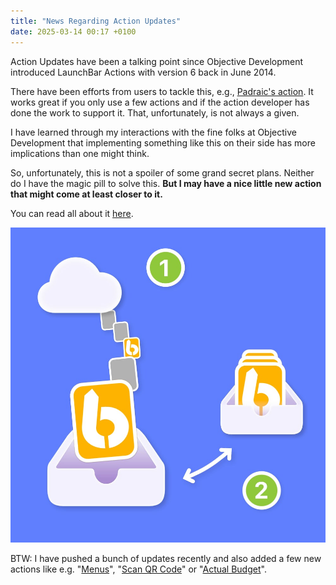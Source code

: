 ```yaml
---
title: "News Regarding Action Updates"
date: 2025-03-14 00:17 +0100
---
```


Action Updates have been a talking point since Objective Development introduced LaunchBar Actions with version 6 back in June 2014.

There have been efforts from users to tackle this, e.g., [Padraic's action](https://renaghan.com/launchbar/action-updates/). It works great if you only use a few actions and if the action developer has done the work to support it. That, unfortunately, is not always a given.  

I have learned through my interactions with the fine folks at Objective Development that implementing something like this on their side has more implications than one might think.

So, unfortunately, this is not a spoiler of some grand secret plans. Neither do I have the magic pill to solve this. **But I may have a nice little new action that might come at least closer to it.**

You can read all about it [here](https://github.com/Ptujec/LaunchBar/tree/master/LB-Repo-Updates#launchbar-repo-updates-action).

![](https://raw.githubusercontent.com/Ptujec/LaunchBar/refs/heads/master/LB-Repo-Updates/02.jpg)

BTW: I have pushed a bunch of updates recently and also added a few new actions like e.g. "[Menus](https://github.com/Ptujec/LaunchBar/tree/master/Menus#launchbar-action-menus)", "[Scan QR Code](https://github.com/Ptujec/LaunchBar/tree/master/Scan-QR-Code#launchbar-action-scan-qr-code)" or "[Actual Budget](https://github.com/Ptujec/LaunchBar/tree/master/Actual-Budget#readme)".